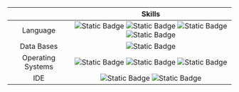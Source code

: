 <!-- my-skills -->
|   | Skills |
| :------------: | :---------------: |
| Language | ![Static Badge](https://img.shields.io/badge/_-Python-30aecf?logo=python&logoColor=f2c867) ![Static Badge](https://img.shields.io/badge/_-C%2B%2B-30aecf?logo=c%2B%2B&logoColor=f2c867) ![Static Badge](https://img.shields.io/badge/_-R-30aecf?logo=r&logoColor=f2c867) ![Static Badge](https://img.shields.io/badge/_-HTML5-30aecf?logo=html5&logoColor=f2c867) |
| Data Bases | ![Static Badge](https://img.shields.io/badge/-MySQL-2388BC?logo=mysql&logoColor=a4e2c6) |
| Operating Systems | ![Static Badge](https://img.shields.io/badge/-Kali-003472?logo=kalilinux&logoColor=a4e2c6) ![Static Badge](https://img.shields.io/badge/-Windows-003472?logo=windows10&logoColor=a4e2c6) ![Static Badge](https://img.shields.io/badge/-MacOS-003472?logo=macos&logoColor=a4e2c6) |
| IDE | ![Static Badge](https://img.shields.io/badge/_-PyCharm-392f41?logo=pycharm&logoColor=b0a4e3) ![Static Badge](https://img.shields.io/badge/-VSCode-392f41?logo=visualstudiocode&logoColor=b0a4e3) |


